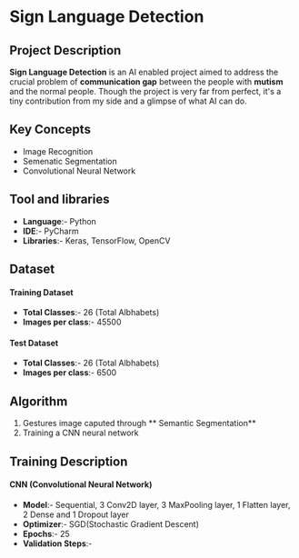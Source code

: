 # Sign Language Detection

## Project Description
**Sign Language Detection** is an AI enabled project aimed to address the crucial problem of **communication gap** between the people with **mutism** and the normal people. Though the project is very far from perfect, it's a tiny contribution from my side and a glimpse of what AI can do.

## Key Concepts
* Image Recognition
* Semenatic Segmentation
* Convolutional Neural Network

## Tool and libraries
* **Language**:- Python
* **IDE**:- PyCharm
* **Libraries**:- Keras, TensorFlow, OpenCV

## Dataset

#### Training Dataset
* **Total Classes**:- 26 (Total Albhabets)
* **Images per class**:- 45500

#### Test Dataset
* **Total Classes**:- 26 (Total Albhabets)
* **Images per class**:- 6500

## Algorithm
1. Gestures image caputed through ** Semantic Segmentation**
2. Training a CNN neural network

## Training Description

#### CNN (Convolutional Neural Network)
* **Model**:- Sequential, 3 Conv2D layer, 3 MaxPooling layer, 1 Flatten layer, 2 Dense and 1 Dropout layer
* **Optimizer**:- SGD(Stochastic Gradient Descent)
* **Epochs**:- 25
* **Validation Steps**:- 
